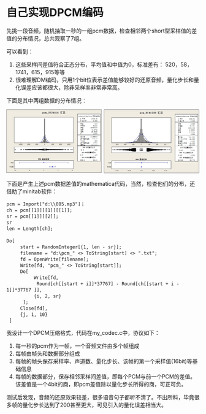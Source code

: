 
# 自己实现DPCM编码 #

先挑一段音频，随机抽取一秒的一组pcm数据，检查相邻两个short型采样值的差值的分布情况，总共观察了7组。 

可以看到：

1. 这些采样间差值符合正态分布，平均值和中值为0，标准差有： 520，58，1741，615，915等等
2. 很难理解DM编码，只用1个bit位表示差值能够较好的还原音频，量化步长和量化误差应该都很大，除非采样率非常非常高。

下面是其中两组数据的分布情况：

![](DPCM1.jpg)

下面是产生上述pcm数据差值的mathematica代码，当然，检查他们的分布，还借助了minitab软件：

	pcm = Import["d:\\005.mp3"]；
	ch = pcm[[1]][[1]][[1]];
	sr = pcm[[1]][[2]];
	sr
	len = Length[ch];
	
	Do[
		 start = RandomInteger[{1, len - sr}];
		 filename = "d:\pcm_" <> ToString[start] <> ".txt";
		 fd = OpenWrite[filename];
		 Write[fd, "pcm_" <> ToString[start]];
		 Do[
			  Write[fd, 
			   Round[ch[[start + i]]*37767] - Round[ch[[start + i - 1]]*37767 ]],
			  {i, 2, sr}
		  ];
		 Close[fd],
		 {j, 1, 10}
	 ]

我设计一个DPCM压缩格式，代码在my_codec.c中，协议如下：

1. 每一秒的pcm作为一帧，一个音频文件由多个帧组成
2. 每帧由帧头和数据部分组成
3. 每帧的帧头保存采样率、声道数、量化步长、该帧的第一个采样值(16bit)等基础信息
4. 每帧的数据部分，保存相邻采样间差值，即每个PCM与前一个PCM的差值。该差值是一个4bit的商，即pcm差值除以量化步长所得的商，可正可负。

测试后发现，音频的还原效果较差，很多语音句子都听不清了。不出所料，毕竟很多帧的量化步长达到了200甚至更大，可见引入的量化误差相当大。
